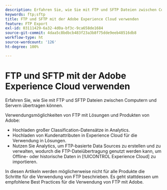 ```yaml
---
description: Erfahren Sie, wie Sie mit FTP und SFTP Dateien zwischen Computern und Servern übertragen können.
keywords: ftp;sftp
title: FTP und SFTP mit der Adobe Experience Cloud verwenden
feature: FTP Export
exl-id: 03111429-6a32-4d0a-bf3c-9ca658de1684
source-git-commit: 4daa5c8bdbcb483f23a3b8f75dde9eeb48516db8
workflow-type: ht
source-wordcount: '126'
ht-degree: 100%

---
```


# FTP und SFTP mit der Adobe Experience Cloud verwenden

Erfahren Sie, wie Sie mit FTP und SFTP Dateien zwischen Computern und Servern übertragen können.

Verwendungsmöglichkeiten von FTP mit Lösungen und Produkten von Adobe:

* Hochladen großer Classification-Datensätze in Analytics.
* Hochladen von Kundenattributen in Experience Cloud für die Verwendung in Lösungen.
* Nutzen Sie Analytics, um FTP-basierte Data Sources zu erstellen und zu verwalten, wodurch die FTP-Dateiübertragung genutzt werden kann, um Offline- oder historische Daten in [!UICONTROL Experience Cloud] zu importieren.

In diesen Artikeln werden möglicherweise nicht für alle Produkte die Schritte für die Verwendung von FTP beschrieben. Es geht stattdessen um empfohlene Best Practices für die Verwendung von FTP mit Adobe.
